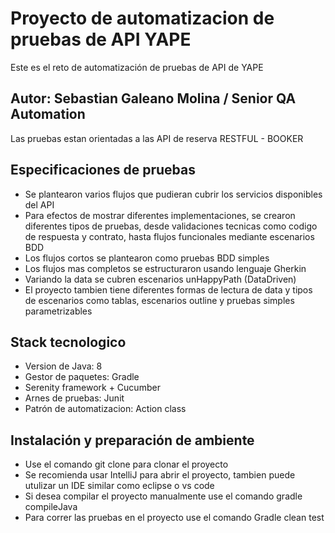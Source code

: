 # Proyecto de automatizacion de pruebas de API YAPE
Este es el reto de automatización de pruebas de API de YAPE

## Autor: Sebastian Galeano Molina / Senior QA Automation
Las pruebas estan orientadas a las API de reserva RESTFUL - BOOKER

## Especificaciones de pruebas

* Se plantearon varios flujos que pudieran cubrir los servicios disponibles del API
* Para efectos de mostrar diferentes implementaciones, se crearon diferentes tipos de pruebas, desde validaciones
tecnicas como codigo de respuesta y contrato, hasta flujos funcionales mediante escenarios BDD
* Los flujos cortos se plantearon como pruebas BDD simples
* Los flujos mas completos se estructuraron usando lenguaje Gherkin
* Variando la data se cubren escenarios unHappyPath (DataDriven)
* El proyecto tambien tiene diferentes formas de lectura de data y tipos de escenarios
como tablas, escenarios outline y pruebas simples parametrizables

## Stack tecnologico

* Version de Java: 8
* Gestor de paquetes: Gradle
* Serenity framework + Cucumber
* Arnes de pruebas: Junit
* Patrón de automatizacion: Action class

## Instalación y preparación de ambiente

* Use el comando git clone para clonar el proyecto
* Se recomienda usar IntelliJ para abrir el proyecto, tambien puede utulizar un IDE similar como eclipse o vs code
* Si desea compilar el proyecto manualmente use el comando gradle compileJava
* Para correr las pruebas en el proyecto use el comando Gradle clean test

